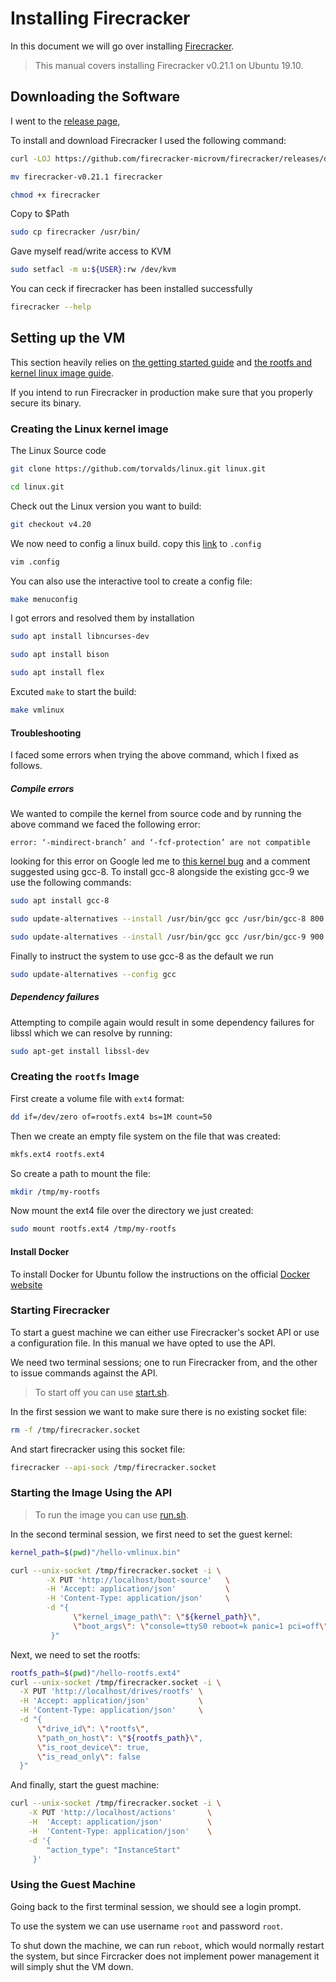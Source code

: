  # Installing Firecracker

In this document we will go over installing [Firecracker](https://firecracker-microvm.github.io/). 

> This manual covers installing Firecracker v0.21.1 on Ubuntu 19.10.

## Downloading the Software

I went to the [release page](https://github.com/firecracker-microvm/firecracker/releases), 

To install and download Firecracker I used the following command: 

```bash
curl -LOJ https://github.com/firecracker-microvm/firecracker/releases/download/v0.21.1/firecracker-v0.21.1
```
```bash
mv firecracker-v0.21.1 firecracker
```
```bash
chmod +x firecracker
```
Copy to $Path

```bash
sudo cp firecracker /usr/bin/
```
Gave myself read/write access to KVM

```bash
sudo setfacl -m u:${USER}:rw /dev/kvm
```

You can ceck if firecracker has been installed successfully

```bash
firecracker --help
```

## Setting up the VM

This section heavily relies on [the getting started guide](https://github.com/firecracker-microvm/firecracker/blob/master/docs/getting-started.md) and [the rootfs and kernel linux image guide](https://github.com/firecracker-microvm/firecracker/blob/master/docs/rootfs-and-kernel-setup.md).

If you intend to run Firecracker in production make sure that you properly secure its binary.

### Creating the Linux kernel image

The Linux Source code
```bash
git clone https://github.com/torvalds/linux.git linux.git
```
```bash
cd linux.git
```
Check out the Linux version you want to build:

```bash
git checkout v4.20
```
We now need to config a linux build. copy this [link](https://raw.githubusercontent.com/firecracker-microvm/firecracker/master/resources/microvm-kernel-x86_64.config) to `.config` 

```bash
vim .config
```
You can also use the interactive tool to create a config file:

```bash
make menuconfig
```
I got errors and resolved them by installation

```bash
sudo apt install libncurses-dev
```
```bash
sudo apt install bison
```
```bash
sudo apt install flex
```
Excuted `make` to start the build:

```bash
make vmlinux
```

#### Troubleshooting

I faced some errors when trying the above command, which I fixed as follows.

##### Compile errors

We wanted to compile the kernel from source code and by running the above command we faced the following error:

```
error: ‘-mindirect-branch’ and ‘-fcf-protection’ are not compatible
```

looking for this error on Google led me to [this kernel bug](https://bugs.launchpad.net/ubuntu/+source/gcc-9/+bug/1830961) and a comment suggested using gcc-8. To install gcc-8 alongside the existing gcc-9 we use the following commands:

```bash
sudo apt install gcc-8
```
```bash
sudo update-alternatives --install /usr/bin/gcc gcc /usr/bin/gcc-8 800 --slave /usr/bin/g++ g++ /usr/bin/g++-8
```
```bash
sudo update-alternatives --install /usr/bin/gcc gcc /usr/bin/gcc-9 900 --slave /usr/bin/g++ g++ /usr/bin/g++-9
```
Finally to instruct the system to use gcc-8 as the default we run 

```bash
sudo update-alternatives --config gcc
```

##### Dependency failures

Attempting to compile again would result in some dependency failures for libssl which we can resolve by running:

```bash
sudo apt-get install libssl-dev
```

### Creating the `rootfs` Image

First create a volume file with `ext4` format:

```bash
dd if=/dev/zero of=rootfs.ext4 bs=1M count=50
```
Then we create an empty file system on the file that was created:

```bash
mkfs.ext4 rootfs.ext4
```
So create a path to mount the file:

```bash
mkdir /tmp/my-rootfs
```
Now mount the ext4 file over the directory we just created:

```bash
sudo mount rootfs.ext4 /tmp/my-rootfs
```
#### Install Docker

To install Docker for Ubuntu follow the instructions on the official [Docker website](https://docs.docker.com/engine/install/ubuntu/) 



### Starting Firecracker

To start a guest machine we can either use Firecracker's socket API or use a configuration file.
In this manual we have opted to use the API. 

We need two terminal sessions; one to run Firecracker from, and the other to issue commands against the API.


> To start off you can use [start.sh](https://github.com/zsadeghi/manuals/blob/master/firecracker/start.sh).

In the first session we want to make sure there is no existing socket file: 

```bash
rm -f /tmp/firecracker.socket
```

And start firecracker using this socket file:

```bash
firecracker --api-sock /tmp/firecracker.socket
```

### Starting the Image Using the API

> To run the image you can use [run.sh](https://github.com/zsadeghi/manuals/blob/master/firecracker/run.sh).

In the second terminal session, we first need to set the guest kernel:

```bash
kernel_path=$(pwd)"/hello-vmlinux.bin"

curl --unix-socket /tmp/firecracker.socket -i \
        -X PUT 'http://localhost/boot-source'   \
        -H 'Accept: application/json'           \
        -H 'Content-Type: application/json'     \
        -d "{
              \"kernel_image_path\": \"${kernel_path}\",
              \"boot_args\": \"console=ttyS0 reboot=k panic=1 pci=off\"
         }"
```

Next, we need to set the rootfs:

```bash
rootfs_path=$(pwd)"/hello-rootfs.ext4"
curl --unix-socket /tmp/firecracker.socket -i \
  -X PUT 'http://localhost/drives/rootfs' \
  -H 'Accept: application/json'           \
  -H 'Content-Type: application/json'     \
  -d "{
      \"drive_id\": \"rootfs\",
      \"path_on_host\": \"${rootfs_path}\",
      \"is_root_device\": true,
      \"is_read_only\": false
  }"
```

And finally, start the guest machine:

```bash
curl --unix-socket /tmp/firecracker.socket -i \
    -X PUT 'http://localhost/actions'       \
    -H  'Accept: application/json'          \
    -H  'Content-Type: application/json'    \
    -d '{
        "action_type": "InstanceStart"
     }'
```

### Using the Guest Machine

Going back to the first terminal session, we should see a login prompt.

To use the system we can use username `root` and password `root`.

To shut down the machine, we can run `reboot`, which would normally restart the system, but since
Fircracker does not implement power management it will simply shut the VM down.

